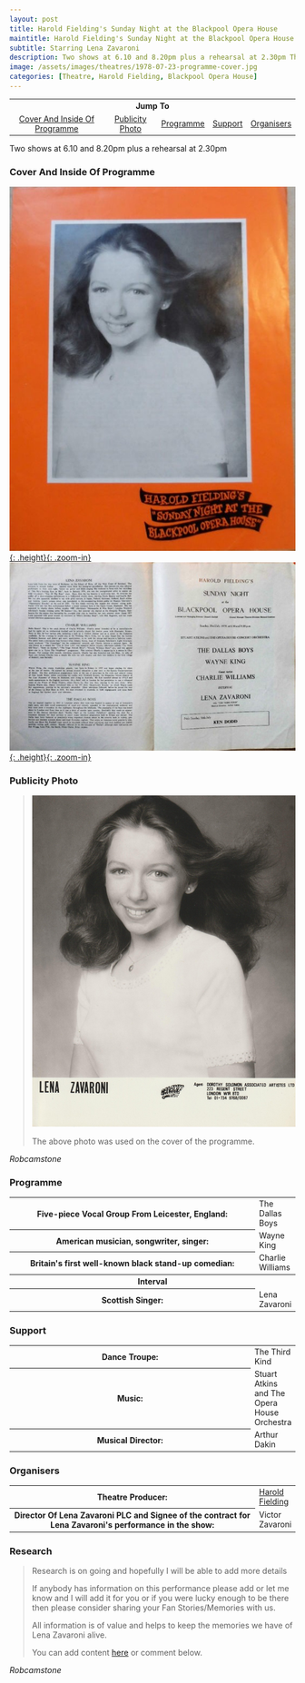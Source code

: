 ```yaml
---
layout: post
title: Harold Fielding's Sunday Night at the Blackpool Opera House
maintitle: Harold Fielding's Sunday Night at the Blackpool Opera House
subtitle: Starring Lena Zavaroni
description: Two shows at 6.10 and 8.20pm plus a rehearsal at 2.30pm The Contract for the show was signed by Victor Zavaroni.
image: /assets/images/theatres/1978-07-23-programme-cover.jpg
categories: [Theatre, Harold Fielding, Blackpool Opera House]
---
```


<table style="text-align:center;">
<tr><th colspan="5">Jump To</th></tr>

<tr>
<td><a href="#cover-and-inside-of-programme">Cover And Inside Of Programme</a></td>
<td><a href="#publicity-photo">Publicity Photo</a></td>
<td><a href="#programme">Programme</a></td>
<td><a href="#support">Support</a></td>
<td><a href="#organisers">Organisers</a></td>
</tr>
</table>

Two shows at 6.10 and 8.20pm plus a rehearsal at 2.30pm

### Cover And Inside Of Programme
[![](/assets/images/theatres/1978-07-23-programme-cover.jpg){: .height}{: .zoom-in}](/assets/images/theatres/1978-07-23-programme-cover.jpg)
[![](/assets/images/theatres/1978-07-23-programme-inside.jpg){: .height}{: .zoom-in}](/assets/images/theatres/1978-07-23-programme-inside.jpg)

### Publicity Photo
> ![](/assets/images/publicity/1978-lena-zavaroni.jpg)
>
> The above photo was used on the cover of the programme.

<cite>Robcamstone</cite>

### Programme
<table>
<tr><th style="width:440px;">Five-piece Vocal Group From Leicester, England:</th><td>The Dallas Boys</td></tr>
<tr><th>American musician, songwriter, singer:</th><td>Wayne King</td></tr>
<tr><th>Britain's first well-known black stand-up comedian:</th><td>Charlie Williams</td></tr>
<tr><th colspan="2" style="text-align:center;">Interval</th></tr>
<tr><th>Scottish Singer:</th><td>Lena Zavaroni</td></tr>
</table>

### Support
<table>
<tr><th style="width:440px;">Dance Troupe:</th><td>The Third Kind</td></tr>
<tr><th>Music:</th><td>Stuart Atkins and The Opera House Orchestra</td></tr>
<tr><th>Musical Director:</th><td>Arthur Dakin</td></tr>
</table>

### Organisers
<table>
<tr><th>Theatre Producer:</th><td><a href="/biography/harold-fielding">Harold Fielding</a></td></tr>
<tr><th style="width:440px;">Director Of Lena Zavaroni PLC and Signee of the contract for Lena Zavaroni's performance in the show:</th><td>Victor Zavaroni</td></tr>
</table>

### Research
> Research is on going and hopefully I will be able to add more details
>
> If anybody has information on this performance please add or let me know and I will add it for you or if you were lucky enough to be there then please consider sharing your Fan Stories/Memories with us.
>
> All information is of value and helps to keep the memories we have of Lena Zavaroni alive.
>
> You can add content [here](https://github.com/FanzOfLenaZavaroni/fanzoflenazavaroni.github.io) or comment below.

<cite>Robcamstone</cite>

<style>
.height {width:auto; height:318.87px;}
.fb {
    background-color: #f2f3f5;
    box-sizing: border-box;
    color: #1c1e21;
    display: inline-block;
    line-height: 16px;
    padding: 10px;
    max-width: 100%;
    word-wrap: break-word;
    position: relative;
    white-space: normal;
    word-break: break-word;
    width: 100%;
}
</style>

